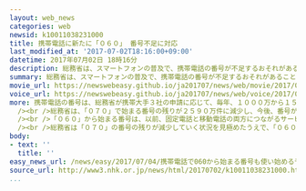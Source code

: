 ```yaml
---
layout: web_news
categories: web
newsid: k10011038231000
title: 携帯電話に新たに「０６０」 番号不足に対応
last_modified_at: '2017-07-02T18:16:00+09:00'
datetime: 2017年07月02日 18時16分
description: 総務省は、スマートフォンの普及で、携帯電話の番号が不足するおそれがあることから、新たに「０６０」で始まる番号を携帯各社に割り当てる準備を進めることになりました。
summary: 総務省は、スマートフォンの普及で、携帯電話の番号が不足するおそれがあることから、新たに「０６０」で始まる番号を携帯各社に割り当てる準備を進めることになりました。
movie_url: https://newswebeasy.github.io/ja201707/news/web/movie/2017/07/04/k10011038231000.mp4
voice_url: https://newswebeasy.github.io/ja201707/news/web/voice/2017/07/04/k10011038231000.mp3
more: 携帯電話の番号は、総務省が携帯大手３社の申請に応じて、毎年、１０００万から１５００万件程度を割り当てています。現在、使われている番号は、平成１１年に「０９０」で始まる１１桁の割り当てが開始され、平成１４年に「０８０」、平成２５年には、ＰＨＳで使われている「０７０」の携帯電話への割り当てが始まりました。<br
  /><br />総務省は、「０７０」で始まる番号の残りが２５９０万件に減少し、今後、番号が不足するおそれがあるとして新たに、「０６０」で始まる番号を携帯各社に割り当てる準備を進めることになりました。<br
  /><br />「０６０」から始まる番号は、以前、固定電話と移動電話の両方につながるサービスに使われていましたが、平成２３年にこのサービスが終了し、現在は使われていないということです。<br
  /><br />総務省は「０７０」の番号の残りが減少していく状況を見極めたうえで、「０６０」の番号を割り当てを始める時期を決めるということです。
body:
- text: ''
  title: ''
easy_news_url: /news/easy/2017/07/04/携帯電話で060から始まる番号も使い始める予定/
source_url: http://www3.nhk.or.jp/news/html/20170702/k10011038231000.html?utm_int=news-business_contents_news-main_005
...
```

